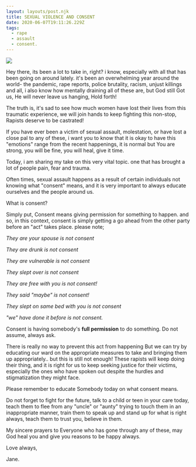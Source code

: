 ```yaml
---
layout: layouts/post.njk
title: SEXUAL VIOLENCE AND CONSENT
date: 2020-06-07T19:11:26.229Z
tags:
  - rape
  - assault
  - consent.
---
```

![](/images/daniele-riggi-udzoqm341dc-unsplash.jpg)

Hey there, its been a lot to take in, right? i know, especially with all that has been going on around lately.  it's been an overwhelming year around the world- the pandemic, rape reports, police brutality, racism, unjust killings and all, i also know how mentally draining all of these are, but God still Got us, He will never leave us hanging, Hold forth!

The truth is, it's sad to see how much women have lost their lives from this traumatic experience, we will join hands to keep fighting this non-stop, Rapists deserve to be castrated!

If you have ever been a victim of sexual assault, molestation, or have lost a close pal to any of these, i want you to know that it is okay to have this "emotions" range from the recent happenings, it is normal but You are strong, you will be fine, you will heal, give it time. 

Today, i am sharing my take on this very vital topic. one that has brought a lot of people pain, fear and trauma. 

Often times, sexual assault happens as a result of certain individuals not knowing what "consent" means, and it is very important to always educate ourselves and the people around us.

What is consent?

Simply put, Consent means giving permission for something to happen. and so, in this context, consent is simply getting a go ahead from the other party before an "act" takes place. please note;

*They are your spouse is not consent* 

*They are drunk is not consent* 

*They are vulnerable is not consent* 

*They slept over is not consent* 

*They are free with you is not consent!* 

*They said "maybe" is not consent!* 

*They slept on same bed with you is not consent* 

*"we" have done it before is not consent.*

Consent is having somebody's **full permission** to do something. Do not assume, always ask.

There is really no way to prevent this act from happening But we can try by educating our ward on the appropriate measures to take and bringing them up appropriately.. but this is still not enough! These rapists will keep doing their thing, and it is right for us to keep seeking justice for their victims, especially the ones who have spoken out despite the hurdles and stigmatization they might face.  

Please remember to educate Somebody today on what consent means.

Do not forget to fight for the future, talk to a child or teen in your care today, teach them to flee from any "uncle" or "aunty" trying to touch them in an inappropriate manner, train them to speak up and stand up for what is right always, teach them to trust you, believe in them. 

My sincere prayers to Everyone who has gone through any of these, may God heal you and give you reasons to be happy always. 

Love always,

Jane.